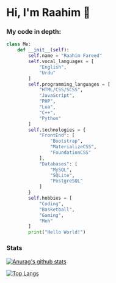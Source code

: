 # Hi, I'm Raahim 👋

<!--
**raahimfareed/raahimfareed** is a ✨ _special_ ✨ repository because its `README.md` (this file) appears on your GitHub profile.

Here are some ideas to get you started:

- 🔭 I’m currently working on ...
- 🌱 I’m currently learning ...
- 👯 I’m looking to collaborate on ...
- 🤔 I’m looking for help with ...
- 💬 Ask me about ...
- 📫 How to reach me: ...
- 😄 Pronouns: ...
- ⚡ Fun fact: ...
-->
### My code in depth:
```python
class Me:
    def __init__(self):
        self.name = "Raahim Fareed"
        self.vocal_languages = [
            "English",
            "Urdu"
        ]
        self.programming_languages = [
            "HTML/CSS/SCSS",
            "JavaScript",
            "PHP",
            "Lua",
            "C++",
            "Python"
        ]
        self.technologies = {
            "FrontEnd": [
                "Bootstrap",
                "MaterializeCSS",
                "FoundationCSS"
            ],
            "Databases": [
                "MySQL",
                "SQLite",
                "PostgreSQL"
            ]
        }
        self.hobbies = [
            "Coding",
            "Basketball",
            "Gaming",
            "Meh"
        ]
        print("Hello World!")
```

### Stats
[![Anurag's github stats](https://github-readme-stats.vercel.app/api?username=raahimfareed&count_private=true&show_icons=true&theme=dracula&bg_color=333333&title_color=FFFFFF&text_color=DDDDDD)](https://github.com/anuraghazra/github-readme-stats)

[![Top Langs](https://github-readme-stats.vercel.app/api/top-langs/?username=raahimfareed&layout=compact&bg_color=333333&title_color=FFFFFF&text_color=DDDDDD)](https://github.com/anuraghazra/github-readme-stats)
